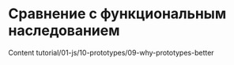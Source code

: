 # Сравнение с функциональным наследованием

Content tutorial/01-js/10-prototypes/09-why-prototypes-better